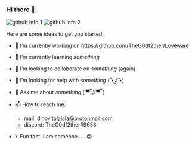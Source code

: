 ### Hi there 👋

  ![github info 1](https://github-readme-stats.vercel.app/api?username=TheG0df2ther&show_icons=true&theme=nord&include_all_commits=true)
  ![github info 2](https://github-readme-stats.vercel.app/api/top-langs/?username=TheG0df2ther&langs_count=14&theme=nord&layout=compact)

Here are some ideas to get you started:

- 🔭 I’m currently working on https://github.com/TheG0df2ther/Loveware

- 🌱 I’m currently learning *something*

- 👯 I’m looking to collaborate on *something* (again)

- 🤔 I’m looking for help with *something* ( ͡• ͜ʖ ͡•)

- 💬 Ask me about *something* ( ͡▀̿ ̿ ͜ʖ ͡▀̿ ̿ )

- 📫 How to reach me:
     - mail: dinovitolalala@protonmail.com
     - discord: TheG0df2ther#9658
     
- ⚡ Fun fact: I am someone..... 😜
